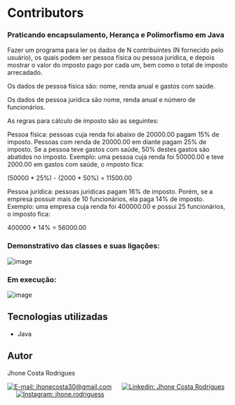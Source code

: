 # Contributors
### Praticando encapsulamento, Herança e Polimorfismo em Java
<div>
<p>Fazer um programa para ler os dados de N contribuintes (N fornecido pelo usuário), os quais podem ser pessoa física ou pessoa jurídica, e depois mostrar o valor do imposto pago por cada um, bem como o total de imposto arrecadado.</p>

  <p>Os dados de pessoa física são: nome, renda anual e gastos com saúde.</p>
  <p>Os dados de pessoa jurídica são nome, renda anual e número de funcionários. </p>
  
<p>As regras para cálculo de imposto são as seguintes:</p>
Pessoa física: pessoas cuja renda foi abaixo de 20000.00 pagam 15% de imposto. Pessoas com renda de 20000.00 em diante pagam 25% de imposto. Se a pessoa teve gastos com saúde, 50% destes gastos são abatidos no imposto.
Exemplo: uma pessoa cuja renda foi 50000.00 e teve 2000.00 em gastos com saúde, o imposto fica: 
<p>(50000 * 25%) - (2000 * 50%) = 11500.00</p>

Pessoa jurídica: pessoas jurídicas pagam 16% de imposto. Porém, se a empresa possuir mais de 10 funcionários, ela paga 14% de imposto.
Exemplo: uma empresa cuja renda foi 400000.00 e possui 25 funcionários, o imposto fica:
<p>400000 * 14% = 56000.00</p>
</div>
  
### Demonstrativo das classes e suas ligações:
![image](https://github.com/JhoneRodrigues/OrderSummary/assets/129993748/0f87d883-0790-46a7-ade3-83323fc5ac8b)

### Em execução:
![image](https://github.com/JhoneRodrigues/OrderSummary/assets/129993748/3ea4673b-c0ff-4958-8d72-7fe41f103ec3)

## Tecnologias utilizadas
<ul>
  <li>Java</li>
</ul>

## Autor
<p>Jhone Costa Rodrigues</p>
<section align="left">  
  <div> 
    <a href = "mailto:jhonecosta30@gmail.com"><img src="https://img.shields.io/badge/-Gmail-%23333?style=for-the-badge&logo=gmail&logoColor=white" target="_blank" title="E-mail: jhonecosta30@gmail.com"></a>
      &nbsp;&nbsp;&nbsp;&nbsp;
    <a href="https://www.linkedin.com/in/jhone-costa-rodrigues-79a080234/" target="_blank"><img src="https://img.shields.io/badge/-LinkedIn-%230077B5?style=for-the-badge&logo=linkedin&logoColor=white" target="_blank" title="Linkedin: Jhone Costa Rodrigues"></a>
      &nbsp;&nbsp;&nbsp;&nbsp;
     <a href="https://www.instagram.com/jhone.rodriguess/" target="_blank"><img src="https://img.shields.io/badge/-Instagram-%23E4405F?style=for-the-badge&logo=instagram&logoColor=white" target="_blank" title="Instagram: jhone.rodriguess"></a>
  </div>
</section>
